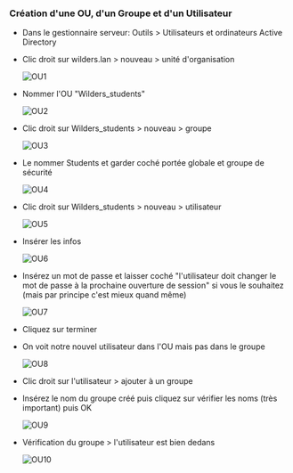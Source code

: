 ### Création d'une OU, d'un Groupe et d'un Utilisateur

- Dans le gestionnaire serveur: Outils > Utilisateurs et ordinateurs Active Directory
- Clic droit sur wilders.lan > nouveau > unité d'organisation 
  
  ![OU1](https://github.com/Waxausaurus/ImgStorage/blob/main/Quest_AD2/OU1.png?raw=true)
  
- Nommer l'OU "Wilders_students"
  
  ![OU2](https://github.com/Waxausaurus/ImgStorage/blob/main/Quest_AD2/OU2.png?raw=true)
  
- Clic droit sur Wilders_students > nouveau > groupe 
  
  ![OU3](https://github.com/Waxausaurus/ImgStorage/blob/main/Quest_AD2/OU3.png?raw=true)
  
- Le nommer Students et garder coché portée globale et groupe de sécurité 
  
  ![OU4](https://github.com/Waxausaurus/ImgStorage/blob/main/Quest_AD2/OU4.png?raw=true)
  
- Clic droit sur Wilders_students > nouveau > utilisateur 
  
  ![OU5](https://github.com/Waxausaurus/ImgStorage/blob/main/Quest_AD2/OU5.png?raw=true)
  
- Insérer les infos 
  
  ![OU6](https://github.com/Waxausaurus/ImgStorage/blob/main/Quest_AD2/OU6.png?raw=true)
  
- Insérez un mot de passe et laisser coché "l'utilisateur doit changer le mot de passe à la prochaine ouverture de session" si vous le souhaitez (mais par principe c'est mieux quand même) 
  
  ![OU7](https://github.com/Waxausaurus/ImgStorage/blob/main/Quest_AD2/OU7.png?raw=true)
  
- Cliquez sur terminer
- On voit notre nouvel utilisateur dans l'OU mais pas dans le groupe 
  
  ![OU8](https://github.com/Waxausaurus/ImgStorage/blob/main/Quest_AD2/OU8.png?raw=true)
  
- Clic droit sur l'utilisateur > ajouter à un groupe
- Insérez le nom du groupe créé puis cliquez sur vérifier les noms (très important) puis OK 
  
  ![OU9](https://github.com/Waxausaurus/ImgStorage/blob/main/Quest_AD2/OU9.png?raw=true)
  
- Vérification du groupe > l'utilisateur est bien dedans 
  
  ![OU10](https://github.com/Waxausaurus/ImgStorage/blob/main/Quest_AD2/OU10.png?raw=true)
  